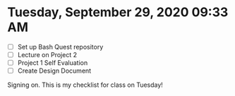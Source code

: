 # Tuesday, September 29, 2020 09:33 AM
- [ ] Set up Bash Quest repository
- [ ] Lecture on Project 2
- [ ] Project 1 Self Evaluation
- [ ] Create Design Document

Signing on. This is my checklist for class on Tuesday!


